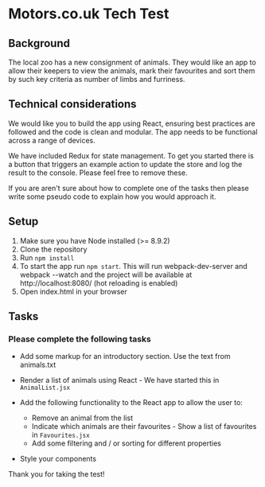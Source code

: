 # Motors.co.uk Tech Test

## Background
The local zoo has a new consignment of animals. They would like an app to allow their keepers to view the animals, mark their favourites and sort them by such key criteria as number of limbs and furriness.

## Technical considerations
We would like you to build the app using React, ensuring best practices are followed and the code is clean and modular. The app needs to be functional across a range of devices.

We have included Redux for state management. To get you started there is a button that triggers an example action to update the store and log the result to the console. Please feel free to remove these.

If you are aren't sure about how to complete one of the tasks then please write some pseudo code to explain how you would approach it.

## Setup
1. Make sure you have Node installed (>= 8.9.2)
2. Clone the repository
3. Run `npm install`
4. To start the app run `npm start`. This will run webpack-dev-server and webpack --watch and the project will be available at http://localhost:8080/ (hot reloading is enabled)
5. Open index.html in your browser

## Tasks

### Please complete the following tasks

* Add some markup for an introductory section. Use the text from animals.txt
* Render a list of animals using React - We have started this in `AnimalList.jsx`
* Add the following functionality to the React app to allow the user to:

    * Remove an animal from the list
    * Indicate which animals are their favourites - Show a list of favourites in `Favourites.jsx`
    * Add some filtering and / or sorting for different properties

* Style your components

Thank you for taking the test!